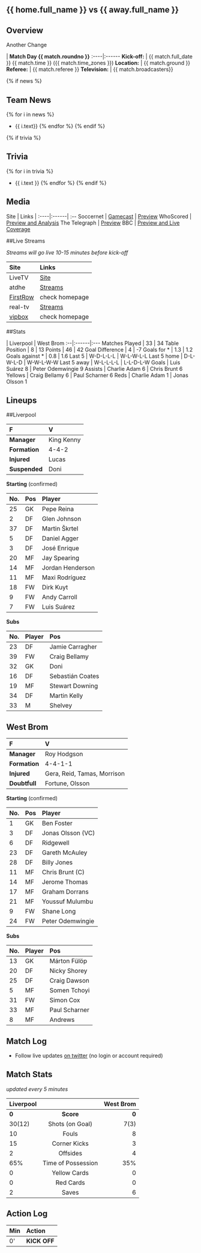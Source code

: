 ## {{ home.full_name }} vs {{ away.full_name }}


## Overview

Another Change

 | **Match Day {{ match.roundno }}**
:----|:------
**Kick-off:** | {{ match.full_date }} {{ match.time }} ({{ match.time_zones }})
**Location:** | {{ match.ground }}
**Referee:** | {{ match.referee }}
**Television:** | {{ match.broadcasters}}

{% if news %}
## Team News

{% for i in news %}
+ {{ i.text}}
{% endfor %}
{% endif %}

{% if trivia %}
## Trivia

{% for i in trivia %}
+ {{ i.text }}
{% endfor %}
{% endif %}

## Media 

 Site | Links | 
:----|:------| :--
Soccernet | [Gamecast](http://soccernet.espn.go.com/gamecast?id=317990&cc=3436) |  [Preview](http://soccernet.espn.go.com/preview?id=317990&cc=3436)
WhoScored | [Preview and Analysis](http://www.whoscored.com/Matches/507180/Preview/England-Premier-League-2011-2012-Liverpool-West-Bromwich)
The Telegraph | [Preview](http://www.telegraph.co.uk/sport/football/competitions/premier-league/9213870/Liverpool-v-West-Bromwich-Albion-match-preview.html)
BBC | [Preview and Live Coverage](http://www.bbc.co.uk/sport/0/football/17718147)

##Live Streams

*Streams will go live 10-15 minutes before kick-off*

Site | Links 
:----|:------
LiveTV | [Site](http://livetv.ru/en/) 
atdhe | [Streams](http://atdhenet.tv/)
[FirstRow](http://www.firstrowsports.tv/) | check homepage
real-tv | [Streams](http://real-tv-sport.com/channel-3.php) 
[vipbox](http://www.vipbox.tv/) | check homepage

##Stats

 | Liverpool | West Brom 
:--|:------|:---
Matches Played | 33 | 34
Table Position | 8 | 13
Points | 46 | 42
Goal Difference | 4 | -7
Goals for * | 1.3 | 1.2
Goals against * | 0.8 | 1.6
Last 5 | W-D-L-L-L | W-L-W-L-L
Last 5 home | D-L-W-L-D | W-W-L-W-W
Last 5 away | W-L-L-L-L | L-L-D-L-W
Goals | Luis Suárez 8 | Peter Odemwingie 9
Assists | Charlie Adam 6 | Chris Brunt 6
Yellows | Craig Bellamy 6 | Paul Scharner 6
Reds | Charlie Adam 1 | Jonas Olsson 1

## Lineups

##Liverpool

 F| V 
:--|:--
**Manager** | King Kenny
**Formation** | 4-4-2
**Injured** | Lucas
**Suspended** | Doni

**Starting** (confirmed)

No. | Pos | Player
:---|:------|:----
25 | GK | Pepe Reina
2 | DF | Glen Johnson
37 | DF | Martin Škrtel
5 | DF | Daniel Agger
3 | DF | José Enrique
20 | MF | Jay Spearing
14 | MF | Jordan Henderson
11 | MF | Maxi Rodríguez
18 | FW | Dirk Kuyt
9 | FW | Andy Carroll
7 | FW | Luis Suárez

**Subs**

No. | Player | Pos
:---|:------|:----
23 | DF | Jamie Carragher
39 | FW | Craig Bellamy
32 | GK | Doni
16 | DF | Sebastián Coates
19 | MF | Stewart Downing
34 | DF | Martin Kelly
33 | M | Shelvey

## West Brom

 F | V 
:--|:--
**Manager** | Roy Hodgson
**Formation** | 4-4-1-1
**Injured** | Gera, Reid, Tamas, Morrison
**Doubtfull** | Fortune, Olsson

**Starting** (confirmed)

No. | Pos | Player
:---|:------|:----
1 | GK | Ben Foster
3 | DF | Jonas Olsson (VC)
6 | DF | Ridgewell
23 | DF | Gareth McAuley
28 | DF | Billy Jones
11 | MF | Chris Brunt (C)
14 | MF | Jerome Thomas
17 | MF | Graham Dorrans
21 | MF | Youssuf Mulumbu
9 | FW | Shane Long
24 | FW | Peter Odemwingie

**Subs**

No. | Player | Pos
:---|:------|:----
13 | GK | Márton Fülöp
20 | DF | Nicky Shorey
25 | DF | Craig Dawson
5 | MF | Somen Tchoyi
31 | FW | Simon Cox
33 | MF | Paul Scharner
8 | MF | Andrews


## Match Log

* Follow live updates [on twitter](https://twitter.com/#!/nikcub/football) (no login or account required)

## Match Stats

*updated every 5 minutes*

Liverpool | | West Brom
:-----|:---:|-------:
**0** | **Score** | **0**
30(12) | Shots (on Goal)  | 7(3)
10 | Fouls | 8
15 |  Corner Kicks | 3
2 | Offsides | 4
65% | Time of Possession	 | 35%
0 | Yellow Cards | 0
0 | Red Cards | 0
2 | Saves | 6

## Action Log

 Min | Action
:--|:--
0' | [](//#whistle) **KICK OFF** 
